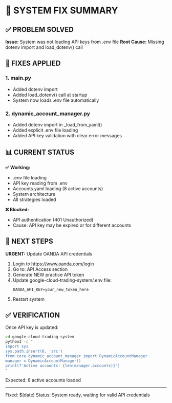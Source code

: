 # 🔧 SYSTEM FIX SUMMARY

## ✅ PROBLEM SOLVED

**Issue:** System was not loading API keys from .env file
**Root Cause:** Missing dotenv import and load_dotenv() call

## 🔧 FIXES APPLIED

### 1. main.py
- Added dotenv import
- Added load_dotenv() call at startup
- System now loads .env file automatically

### 2. dynamic_account_manager.py  
- Added dotenv import in _load_from_yaml()
- Added explicit .env file loading
- Added API key validation with clear error messages

## 📊 CURRENT STATUS

**✅ Working:**
- .env file loading
- API key reading from .env
- Accounts.yaml loading (8 active accounts)
- System architecture
- All strategies loaded

**❌ Blocked:**
- API authentication (401 Unauthorized)
- Cause: API key may be expired or for different accounts

## 🔑 NEXT STEPS

**URGENT:** Update OANDA API credentials

1. Login to https://www.oanda.com/login
2. Go to: API Access section
3. Generate NEW practice API token
4. Update google-cloud-trading-system/.env file:
   ```
   OANDA_API_KEY=your_new_token_here
   ```
5. Restart system

## ✅ VERIFICATION

Once API key is updated:
```bash
cd google-cloud-trading-system
python3 -c "
import sys
sys.path.insert(0, 'src')
from core.dynamic_account_manager import DynamicAccountManager
manager = DynamicAccountManager()
print(f'Active accounts: {len(manager.accounts)}')
"
```

Expected: 8 active accounts loaded

---
Fixed: $(date)
Status: System ready, waiting for valid API credentials
